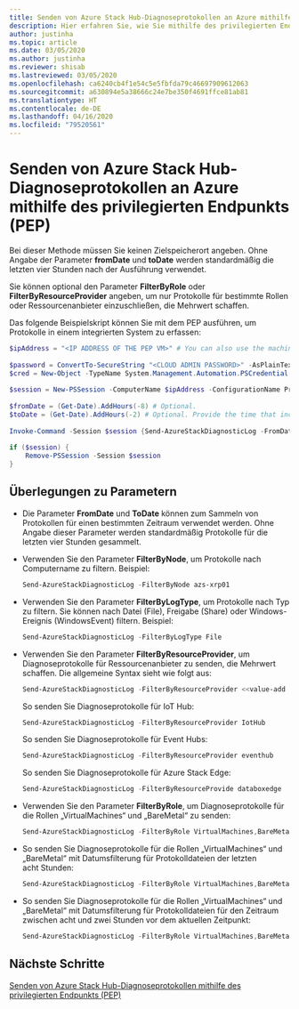 ```yaml
---
title: Senden von Azure Stack Hub-Diagnoseprotokollen an Azure mithilfe des privilegierten Endpunkts (PEP)
description: Hier erfahren Sie, wie Sie mithilfe des privilegierten Endpunkts (PEP) Azure Stack Hub-Diagnoseprotokolle an Azure senden.
author: justinha
ms.topic: article
ms.date: 03/05/2020
ms.author: justinha
ms.reviewer: shisab
ms.lastreviewed: 03/05/2020
ms.openlocfilehash: ca6240cb4f1e54c5e5fbfda79c46697909612063
ms.sourcegitcommit: a630894e5a38666c24e7be350f4691ffce81ab81
ms.translationtype: HT
ms.contentlocale: de-DE
ms.lasthandoff: 04/16/2020
ms.locfileid: "79520561"
---
```

# <a name="send-azure-stack-hub-diagnostic-logs-to-azure-using-the-privileged-endpoint-pep"></a>Senden von Azure Stack Hub-Diagnoseprotokollen an Azure mithilfe des privilegierten Endpunkts (PEP)

Bei dieser Methode müssen Sie keinen Zielspeicherort angeben. Ohne Angabe der Parameter **fromDate** und **toDate** werden standardmäßig die letzten vier Stunden nach der Ausführung verwendet. 

Sie können optional den Parameter **FilterByRole** oder **FilterByResourceProvider** angeben, um nur Protokolle für bestimmte Rollen oder Ressourcenanbieter einzuschließen, die Mehrwert schaffen. 

Das folgende Beispielskript können Sie mit dem PEP ausführen, um Protokolle in einem integrierten System zu erfassen: 


```powershell
$ipAddress = "<IP ADDRESS OF THE PEP VM>" # You can also use the machine name instead of IP address. 
 
$password = ConvertTo-SecureString "<CLOUD ADMIN PASSWORD>" -AsPlainText -Force 
$cred = New-Object -TypeName System.Management.Automation.PSCredential ("<DOMAIN NAME>\CloudAdmin", $password) 
 
$session = New-PSSession -ComputerName $ipAddress -ConfigurationName PrivilegedEndpoint -Credential $cred 
 
$fromDate = (Get-Date).AddHours(-8) # Optional. 
$toDate = (Get-Date).AddHours(-2) # Optional. Provide the time that includes the period for your issue 
 
Invoke-Command -Session $session {Send-AzureStackDiagnosticLog -FromDate $using:fromDate -ToDate $using:toDate} 
 
if ($session) { 
    Remove-PSSession -Session $session 
} 
```

## <a name="parameter-considerations"></a>Überlegungen zu Parametern 

* Die Parameter **FromDate** und **ToDate** können zum Sammeln von Protokollen für einen bestimmten Zeitraum verwendet werden. Ohne Angabe dieser Parameter werden standardmäßig Protokolle für die letzten vier Stunden gesammelt.

* Verwenden Sie den Parameter **FilterByNode**, um Protokolle nach Computername zu filtern. Beispiel:

  ```powershell
  Send-AzureStackDiagnosticLog -FilterByNode azs-xrp01
  ```

* Verwenden Sie den Parameter **FilterByLogType**, um Protokolle nach Typ zu filtern. Sie können nach Datei (File), Freigabe (Share) oder Windows-Ereignis (WindowsEvent) filtern. Beispiel:

  ```powershell
  Send-AzureStackDiagnosticLog -FilterByLogType File
  ```

* Verwenden Sie den Parameter **FilterByResourceProvider**, um Diagnoseprotokolle für Ressourcenanbieter zu senden, die Mehrwert schaffen. Die allgemeine Syntax sieht wie folgt aus:
 
  ```powershell
  Send-AzureStackDiagnosticLog -FilterByResourceProvider <<value-add RP name>>
  ```
 
  So senden Sie Diagnoseprotokolle für IoT Hub: 

  ```powershell
  Send-AzureStackDiagnosticLog -FilterByResourceProvider IotHub
  ```
 
  So senden Sie Diagnoseprotokolle für Event Hubs:

  ```powershell
  Send-AzureStackDiagnosticLog -FilterByResourceProvider eventhub
  ```
 
  So senden Sie Diagnoseprotokolle für Azure Stack Edge:

  ```powershell
  Send-AzureStackDiagnosticLog -FilterByResourceProvide databoxedge
  ```

* Verwenden Sie den Parameter **FilterByRole**, um Diagnoseprotokolle für die Rollen „VirtualMachines“ und „BareMetal“ zu senden:

  ```powershell
  Send-AzureStackDiagnosticLog -FilterByRole VirtualMachines,BareMetal
  ```

* So senden Sie Diagnoseprotokolle für die Rollen „VirtualMachines“ und „BareMetal“ mit Datumsfilterung für Protokolldateien der letzten acht Stunden:

  ```powershell
  Send-AzureStackDiagnosticLog -FilterByRole VirtualMachines,BareMetal -FromDate (Get-Date).AddHours(-8)
  ```

* So senden Sie Diagnoseprotokolle für die Rollen „VirtualMachines“ und „BareMetal“ mit Datumsfilterung für Protokolldateien für den Zeitraum zwischen acht und zwei Stunden vor dem aktuellen Zeitpunkt:

  ```powershell
  Send-AzureStackDiagnosticLog -FilterByRole VirtualMachines,BareMetal -FromDate (Get-Date).AddHours(-8) -ToDate (Get-Date).AddHours(-2)
  ```


## <a name="next-steps"></a>Nächste Schritte

[Senden von Azure Stack Hub-Diagnoseprotokollen mithilfe des privilegierten Endpunkts (PEP)](azure-stack-get-azurestacklog.md)
